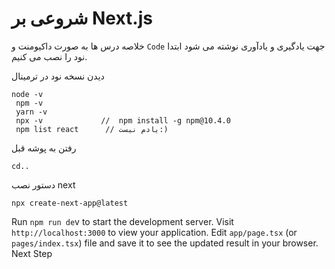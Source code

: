# شروعی بر Next.js

خلاصه درس ها به صورت داکیومنت و `Code` جهت یادگیری و یادآوری نوشته می شود
ابتدا نود را نصب می کنیم.

دیدن نسخه نود در ترمینال 
```
node -v
 npm -v 
 yarn -v
 npx -v             //  npm install -g npm@10.4.0  
 npm list react      // یادم نیست:)

```

رفتن به پوشه قبل 
```
cd..
```


دستور نصب next
```
npx create-next-app@latest

```


Run `npm run de`v to start the development server.
Visit `http://localhost:3000` to view your application.
Edit `app/page.tsx` (or `pages/index.tsx`) file and save it to see the updated result in your browser.
Next Step




